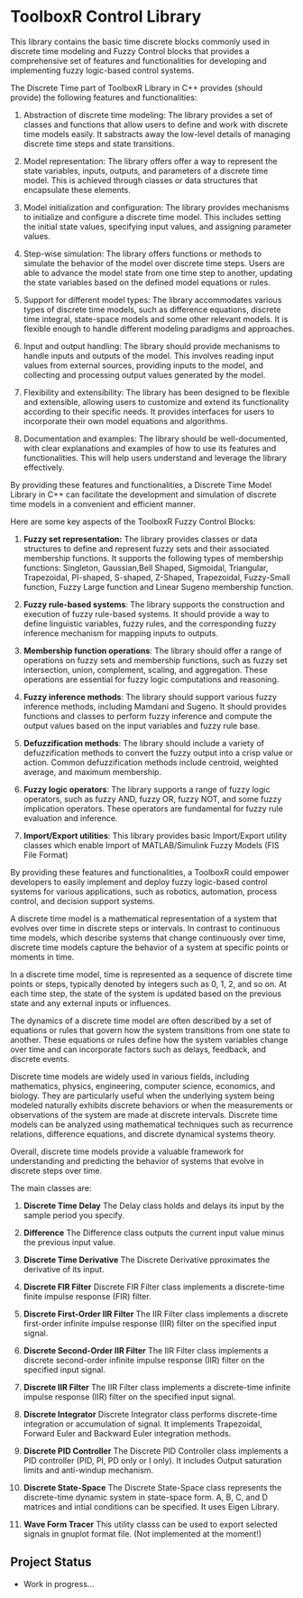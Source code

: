 # ToolboxR Control Library

This library contains the basic time discrete blocks commonly used in discrete time modeling and Fuzzy Control blocks that provides a comprehensive set of features and functionalities for developing and implementing fuzzy logic-based control systems.

The Discrete Time part of ToolboxR Library in C++ provides (should provide) the following features and functionalities:

   1. Abstraction of discrete time modeling: The library provides a set of classes and functions that allow users to define and work with discrete time models easily. It sabstracts away the low-level details of managing discrete time steps and state transitions.

   2. Model representation: The library offers offer a way to represent the state variables, inputs, outputs, and parameters of a discrete time model. This is achieved through classes or data structures that encapsulate these elements.

   3. Model initialization and configuration: The library provides mechanisms to initialize and configure a discrete time model. This includes setting the initial state values, specifying input values, and assigning parameter values.

   4. Step-wise simulation: The library offers functions or methods to simulate the behavior of the model over discrete time steps. Users are able to advance the model state from one time step to another, updating the state variables based on the defined model equations or rules.

   5. Support for different model types: The library accommodates various types of discrete time models, such as difference equations, discrete time integral, state-space models and some other relevant models. It is flexible enough to handle different modeling paradigms and approaches.

   6. Input and output handling: The library should provide mechanisms to handle inputs and outputs of the model. This involves reading input values from external sources, providing inputs to the model, and collecting and processing output values generated by the model.

   7. Flexibility and extensibility: The library has been designed to be flexible and extensible, allowing users to customize and extend its functionality according to their specific needs. It provides interfaces for users to incorporate their own model equations and algorithms.

   8. Documentation and examples: The library should be well-documented, with clear explanations and examples of how to use its features and functionalities. This will help users understand and leverage the library effectively.

By providing these features and functionalities, a Discrete Time Model Library in C++ can facilitate the development and simulation of discrete time models in a convenient and efficient manner.

Here are some key aspects of the ToolboxR Fuzzy Control Blocks:

   1. **Fuzzy set representation:** The library provides classes or data structures to define and represent fuzzy sets and their associated membership functions. 
      It supports the following types of membership functions: Singleton, Gaussian,Bell Shaped, Sigmoidal, Triangular, Trapezoidal, PI-shaped, S-shaped, Z-Shaped, Trapezoidal, Fuzzy-Small function, Fuzzy Large function  and Linear Sugeno membership function.

   2. **Fuzzy rule-based systems**: The library supports the construction and execution of fuzzy rule-based systems. It should provide a way to define linguistic variables, fuzzy rules, and the corresponding fuzzy inference mechanism for mapping inputs to outputs.

   3. **Membership function operations**: The library should offer a range of operations on fuzzy sets and membership functions, such as fuzzy set intersection, union, complement, scaling, and aggregation. These operations are essential for fuzzy logic computations and reasoning.

   4. **Fuzzy inference methods**: The library should support various fuzzy inference methods, including Mamdani and Sugeno. It should provides functions and classes to perform fuzzy inference and compute the output values based on the input variables and fuzzy rule base.

   5. **Defuzzification methods**: The library should include a variety of defuzzification methods to convert the fuzzy output into a crisp value or action. Common defuzzification methods include centroid, weighted average, and maximum membership.

   6. **Fuzzy logic operators**: The library supports a range of fuzzy logic operators, such as fuzzy AND, fuzzy OR, fuzzy NOT, and some fuzzy implication operators. These operators are fundamental for fuzzy rule evaluation and inference.

   8. **Import/Export utilities**: This library provides basic Import/Export utility classes which enable Import of MATLAB/Simulink Fuzzy Models (FIS File Format)

By providing these features and functionalities, a ToolboxR could empower developers to easily implement and deploy fuzzy logic-based control systems for various applications, such as robotics, automation, process control, and decision support systems.

A discrete time model is a mathematical representation of a system that evolves over time in discrete steps or intervals. 
In contrast to continuous time models, which describe systems that change continuously over time, discrete time models capture the behavior of a system at specific points or moments in time.

In a discrete time model, time is represented as a sequence of discrete time points or steps, typically denoted by integers such as 0, 1, 2, and so on. At each time step, the state of the system is updated based on the previous state and any external inputs or influences.

The dynamics of a discrete time model are often described by a set of equations or rules that govern how the system transitions from one state to another. These equations or rules define how the system variables change over time and can incorporate factors such as delays,
feedback, and discrete events.

Discrete time models are widely used in various fields, including mathematics, physics, engineering, computer science, economics, and biology. They are particularly useful when the underlying system being modeled naturally exhibits discrete behaviors or when the measurements
or observations of the system are made at discrete intervals. Discrete time models can be analyzed using mathematical techniques such as recurrence relations, difference equations, and discrete dynamical systems theory.

Overall, discrete time models provide a valuable framework for understanding and predicting the behavior of systems that evolve in discrete steps over time.

The main classes are:

  1. **Discrete Time Delay**
     The Delay class holds and delays its input by the sample period you specify.

  2. **Difference**
     The Difference class outputs the current input value minus the previous input value.

  3. **Discrete Time Derivative**
  The Discrete Derivative pproximates the derivative of its input.

   4. **Discrete FIR Filter**
      Discrete FIR Filter class implements a discrete-time finite impulse response (FIR) filter.

   5. **Discrete First-Order IIR Filter**
      The IIR Filter class implements a discrete first-order infinite impulse response (IIR) filter on the specified input signal.

   6. **Discrete Second-Order IIR Filter**
      The IIR Filter class implements a discrete second-order infinite impulse response (IIR) filter on the specified input signal.	

   7. **Discrete IIR Filter**
      The IIR Filter class implements a discrete-time infinite impulse response (IIR) filter on the specified input signal.

   8. **Discrete Integrator**
      Discrete Integrator class performs discrete-time integration or accumulation of signal. It implements Trapezoidal, Forward Euler and Backward Euler integration methods.

   9. **Discrete PID Controller**
      The Discrete PID Controller class implements a PID controller (PID, PI, PD only or I only). It includes Output saturation limits and anti-windup mechanism.

   10. **Discrete State-Space**
       The Discrete State-Space class represents the discrete-time dynamic system in state-space form. A, B, C, and D matrices and intial conditions can be specified. It uses Eigen Library.
	
   12. **Wave Form Tracer**
      This utility classs can be used to export selected signals in gnuplot format file. (Not implemented at the moment!)


## Project Status

* Work in progress...
